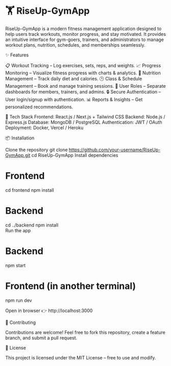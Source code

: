 # 🏋️ RiseUp-GymApp

RiseUp-GymApp is a modern fitness management application designed to help users track workouts, monitor progress, and stay motivated. It provides an intuitive interface for gym-goers, trainers, and administrators to manage workout plans, nutrition, schedules, and memberships seamlessly.

✨ Features

📋 Workout Tracking – Log exercises, sets, reps, and weights.
📈 Progress Monitoring – Visualize fitness progress with charts & analytics.
🥗 Nutrition Management – Track daily diet and calories.
🕒 Class & Schedule Management – Book and manage training sessions.
👥 User Roles – Separate dashboards for members, trainers, and admins.
🔒 Secure Authentication – User login/signup with authentication.
📊 Reports & Insights – Get personalized recommendations.

🚀 Tech Stack
Frontend: React.js / Next.js + Tailwind CSS
Backend: Node.js / Express.js
Database: MongoDB / PostgreSQL
Authentication: JWT / OAuth
Deployment: Docker, Vercel / Heroku

📦 Installation

Clone the repository
git clone https://github.com/your-username/RiseUp-GymApp.git
cd RiseUp-GymApp
Install dependencies
# Frontend
cd frontend
npm install  
# Backend
cd ../backend
npm install  
Run the app
# Backend
npm start  
# Frontend (in another terminal)
npm run dev  

Open in browser 👉 http://localhost:3000


🤝 Contributing

Contributions are welcome! Feel free to fork this repository, create a feature branch, and submit a pull request.

📜 License

This project is licensed under the MIT License – free to use and modify.
